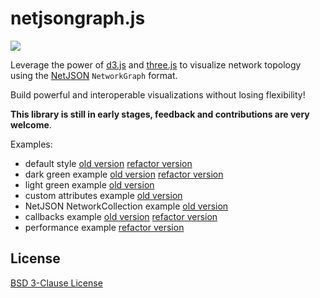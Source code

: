 # netjsongraph.js

![](https://raw.githubusercontent.com/interop-dev/netjsongraph.js/master/docs/netjsongraph-default.png)

Leverage the power of [d3.js](http://d3js.org/) and [three.js](https://threejs.org/) to visualize network topology using the
[NetJSON](http://netjson.org) ``NetworkGraph`` format.

Build powerful and interoperable visualizations without losing flexibility!

**This library is still in early stages, feedback and contributions are very welcome**.

Examples:

- default style [old version](./example/index.html) [refactor version](./example/refactor/basic)
- dark green example [old version](./example/dark.html) [refactor version](./example/refactor/dark)
- light green example [old version](./example/green.html)
- custom attributes example [old version](./example/custom-attributes.html)
- NetJSON NetworkCollection example [old version](./example/network-collection.html)
- callbacks example [old version](./example/callbacks.html) [refactor version](./example/refactor/callbacks)
- performance example [refactor version](./example/refactor/performance)

## License

[BSD 3-Clause License](https://github.com/interop-dev/netjsongraph.js/blob/master/LICENSE)

